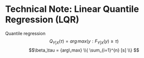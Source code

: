 # Technical Note: Linear Quantile Regression (LQR)

Quantile regression 
$$Q_{Y|X}(\tau)={arg\,max}(y:F_{Y|X}(y)\ge\tau)$$
$$\beta_\tau = {arg\,max} \\{ \sum_{i=1}^{n} [s] \\} $$

